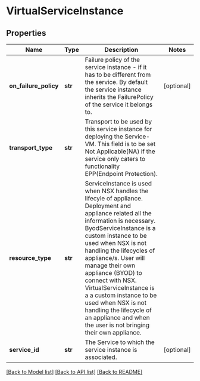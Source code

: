 # VirtualServiceInstance

## Properties
Name | Type | Description | Notes
------------ | ------------- | ------------- | -------------
**on_failure_policy** | **str** | Failure policy of the service instance - if it has to be different from the service. By default the service instance inherits the FailurePolicy of the service it belongs to. | [optional] 
**transport_type** | **str** | Transport to be used by this service instance for deploying the Service-VM. This field is to be set Not Applicable(NA) if the service only caters to functionality EPP(Endpoint Protection). | 
**resource_type** | **str** | ServiceInstance is used when NSX handles the lifecyle of   appliance. Deployment and appliance related all the information is necessary. ByodServiceInstance is a custom instance to be used when NSX is not handling   the lifecycles of appliance/s. User will manage their own appliance (BYOD)   to connect with NSX. VirtualServiceInstance is a a custom instance to be used when NSX is not   handling the lifecycle of an appliance and when the user is not bringing   their own appliance.  | 
**service_id** | **str** | The Service to which the service instance is associated. | [optional] 

[[Back to Model list]](../README.md#documentation-for-models) [[Back to API list]](../README.md#documentation-for-api-endpoints) [[Back to README]](../README.md)

